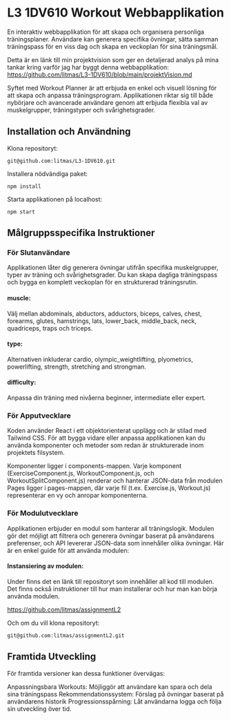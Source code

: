 # L3 1DV610 Workout Webbapplikation

En interaktiv webbapplikation för att skapa och organisera personliga träningsplaner. Användare kan generera specifika övningar, sätta samman träningspass för en viss dag och skapa en veckoplan för sina träningsmål.

Detta är en länk till min projektvision som ger en detaljerad analys på mina tankar kring varför jag har byggt denna webbapplikation: https://github.com/litmas/L3-1DV610/blob/main/projektVision.md

Syftet med Workout Planner är att erbjuda en enkel och visuell lösning för att skapa och anpassa träningsprogram. Applikationen riktar sig till både nybörjare och avancerade användare genom att erbjuda flexibla val av muskelgrupper, träningstyper och svårighetsgrader.

## Installation och Användning

Klona repositoryt:

```
git@github.com:litmas/L3-1DV610.git
```
Installera nödvändiga paket:
```
npm install
```
Starta applikationen på localhost:
```
npm start
```

## Målgruppsspecifika Instruktioner

### För Slutanvändare

Applikationen låter dig generera övningar utifrån specifika muskelgrupper, typer av träning och svårighetsgrader. Du kan skapa dagliga träningspass och bygga en komplett veckoplan för en strukturerad träningsrutin.

#### muscle:
Välj mellan abdominals, abductors, adductors, biceps, calves, chest, forearms, glutes, hamstrings, lats, lower_back, middle_back, neck, quadriceps, traps och triceps.
#### type:
Alternativen inkluderar cardio, olympic_weightlifting, plyometrics, powerlifting, strength, stretching and strongman.
#### difficulty: 
Anpassa din träning med nivåerna beginner, intermediate eller expert.

### För Apputvecklare

Koden använder React i ett objektorienterat upplägg och är stilad med Tailwind CSS. För att bygga vidare eller anpassa applikationen kan du använda komponenter och metoder som redan är strukturerade inom projektets filsystem.

Komponenter ligger i components-mappen. Varje komponent (ExerciseComponent.js, WorkoutComponent.js, och WorkoutSplitComponent.js) renderar och hanterar JSON-data från modulen
Pages ligger i pages-mappen, där varje fil (t.ex. Exercise.js, Workout.js) representerar en vy och anropar komponenterna.

### För Modulutvecklare

Applikationen erbjuder en modul som hanterar all träningslogik. Modulen gör det möjligt att filtrera och generera övningar baserat på användarens preferenser, och API
levererar JSON-data som innehåller olika övningar. Här är en enkel guide för att använda modulen:

#### Instansiering av modulen: 

Under finns det en länk till repositoryt som innehåller all kod till modulen. Det finns också instruktioner till hur man installerar och hur man kan börja använda modulen. 

https://github.com/litmas/assignmentL2

Och om du vill klona repositoryt: 

```
git@github.com:litmas/assignmentL2.git
```

## Framtida Utveckling

För framtida versioner kan dessa funktioner övervägas:

Anpassningsbara Workouts: Möjliggör att användare kan spara och dela sina träningspass
Rekommendationssystem: Förslag på övningar baserat på användarens historik
Progressionsspårning: Låt användarna logga och följa sin utveckling över tid.

